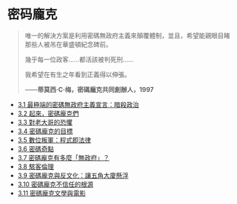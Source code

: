 # 密码龐克

> 唯一的解決方案是利用密碼無政府主義來顛覆體制，並且，希望能親眼目睹那些人被吊在華盛頓紀念碑前。
>
> 幾乎每一位政客……都活該被判死刑……
>
> 我希望在有生之年看到正義得以伸張。
>
> ——**蒂莫西·C·梅，密碼龐克共同創辦人，1997**

- [3.1 最極端的密碼無政府主義宣言：暗殺政治](3.1-ap.md)
- [3.2 起來，密碼龐克們](3.2-arise.md)
- [3.3 對老大哥的恐懼](3.3-fear-of-big-brother.md)
- [3.4 密碼龐克的目標](3.4-cyberpunk-objectives.md)
- [3.5 數位叛軍：程式即法律](3.5-code-is-law.md)
- [3.6 密碼奇點](3.6-crypto-singularity.md)
- [3.7 密碼龐克有多麼「無政府」？](3.7-cypherpunk-anarchist.md)
- [3.8 駭客倫理](3.8-hacker-ethic.md)
- [3.9 密碼龐克與反文化：讓五角大廈懸浮](3.9-cypherpunk-and-counterculture.md)
- [3.10 密碼龐克不信任的根源](3.10-cypherpunk-distrust.md)
- [3.11 密碼龐克文學與電影](3.11-cypherpunk-literature-and-film.md)